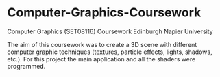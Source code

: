 # Computer-Graphics-Coursework

Computer Graphics (SET08116) Coursework Edinburgh Napier University

The aim of this coursework was to create a 3D scene with different computer graphic techniques (textures, particle effects, lights, shadows, etc.). For this project the main application and all the shaders were programmed.
